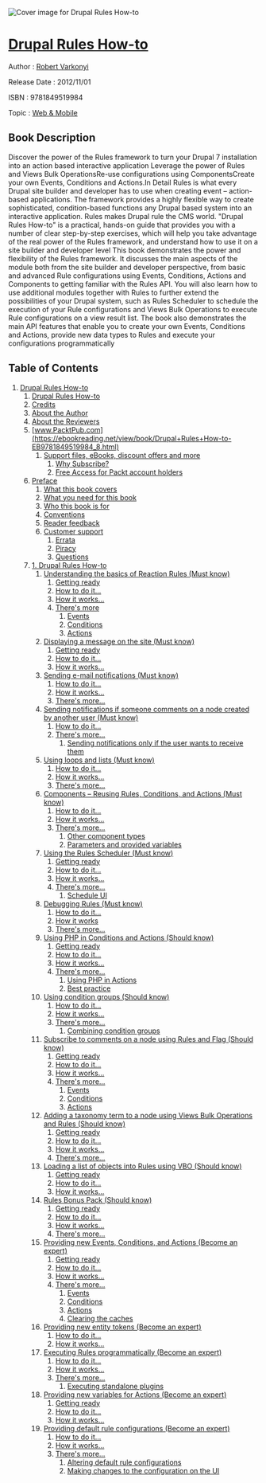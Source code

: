 ![Cover image for Drupal Rules How-to](https://imgdetail.ebookreading.net/cover/cover/web_mobile/EB9781849519984.jpg)

[Drupal Rules How-to](https://ebookreading.net/view/book/Drupal+Rules+How-to-EB9781849519984_1.html "Drupal Rules How-to")
====================================================================================================================

Author : [Robert Varkonyi](https://ebookreading.net/search/author/Robert+Varkonyi)

Release Date : 2012/11/01

ISBN : 9781849519984

Topic : [Web & Mobile](https://ebookreading.net/search/category/web-mobile)

Book Description
-----------------

Discover the power of the Rules framework to turn your Drupal 7 installation into an action based interactive application
Leverage the power of Rules and Views Bulk OperationsRe-use configurations using ComponentsCreate your own Events, Conditions and Actions.In Detail
Rules is what every Drupal site builder and developer has to use when creating event – action-based applications. The framework provides a highly flexible way to create sophisticated, condition-based functions any Drupal based system into an interactive application. Rules makes Drupal rule the CMS world.
"Drupal Rules How-to" is a practical, hands-on guide that provides you with a number of clear step-by-step exercises, which will help you take advantage of the real power of the Rules framework, and understand how to use it on a site builder and developer level
This book demonstrates the power and flexibility of the Rules framework. It discusses the main aspects of the module both from the site builder and developer perspective, from basic and advanced Rule configurations using Events, Conditions, Actions and Components to getting familiar with the Rules API. 
You will also learn how to use additional modules together with Rules to further extend the possibilities of your Drupal system, such as Rules Scheduler to schedule the execution of your Rule configurations and Views Bulk Operations to execute Rule configurations on a view result list. The book also demonstrates the main API features that enable you to create your own Events, Conditions and Actions, provide new data types to Rules and execute your configurations programmatically
              
Table of Contents
-----------------

1. [Drupal Rules How-to](https://ebookreading.net/view/book/Drupal+Rules+How-to-EB9781849519984_3.html)
    1. [Drupal Rules How-to](https://ebookreading.net/view/book/Drupal+Rules+How-to-EB9781849519984_4.html)
    1. [Credits](https://ebookreading.net/view/book/Drupal+Rules+How-to-EB9781849519984_5.html)
    1. [About the Author](https://ebookreading.net/view/book/Drupal+Rules+How-to-EB9781849519984_6.html)
    1. [About the Reviewers](https://ebookreading.net/view/book/Drupal+Rules+How-to-EB9781849519984_7.html)
    1. [www.PacktPub.com](https://ebookreading.net/view/book/Drupal+Rules+How-to-EB9781849519984_8.html)
        1. [Support files, eBooks, discount offers and more](https://ebookreading.net/view/book/Drupal+Rules+How-to-EB9781849519984_8.html#ch00lvl1sec01)
            1. [Why Subscribe?](https://ebookreading.net/view/book/Drupal+Rules+How-to-EB9781849519984_8.html#ch00lvl2sec01)
            1. [Free Access for Packt account holders](https://ebookreading.net/view/book/Drupal+Rules+How-to-EB9781849519984_8.html#ch00lvl2sec02)
    1. [Preface](https://ebookreading.net/view/book/Drupal+Rules+How-to-EB9781849519984_9.html)
        1. [What this book covers](https://ebookreading.net/view/book/Drupal+Rules+How-to-EB9781849519984_9.html#ch00lvl1sec02)
        1. [What you need for this book](https://ebookreading.net/view/book/Drupal+Rules+How-to-EB9781849519984_10.html)
        1. [Who this book is for](https://ebookreading.net/view/book/Drupal+Rules+How-to-EB9781849519984_11.html)
        1. [Conventions](https://ebookreading.net/view/book/Drupal+Rules+How-to-EB9781849519984_12.html)
        1. [Reader feedback](https://ebookreading.net/view/book/Drupal+Rules+How-to-EB9781849519984_13.html)
        1. [Customer support](https://ebookreading.net/view/book/Drupal+Rules+How-to-EB9781849519984_14.html)
            1. [Errata](https://ebookreading.net/view/book/Drupal+Rules+How-to-EB9781849519984_14.html#ch00lvl2sec03)
            1. [Piracy](https://ebookreading.net/view/book/Drupal+Rules+How-to-EB9781849519984_14.html#ch00lvl2sec04)
            1. [Questions](https://ebookreading.net/view/book/Drupal+Rules+How-to-EB9781849519984_14.html#ch00lvl2sec05)
    1. [1. Drupal Rules How-to](https://ebookreading.net/view/book/Drupal+Rules+How-to-EB9781849519984_15.html)
        1. [Understanding the basics of Reaction Rules (Must know)](https://ebookreading.net/view/book/Drupal+Rules+How-to-EB9781849519984_15.html#ch01lvl1sec09)
            1. [Getting ready](https://ebookreading.net/view/book/Drupal+Rules+How-to-EB9781849519984_15.html#ch01lvl2sec06)
            1. [How to do it...](https://ebookreading.net/view/book/Drupal+Rules+How-to-EB9781849519984_15.html#ch01lvl2sec07)
            1. [How it works...](https://ebookreading.net/view/book/Drupal+Rules+How-to-EB9781849519984_15.html#ch01lvl2sec08)
            1. [There&#39;s more](https://ebookreading.net/view/book/Drupal+Rules+How-to-EB9781849519984_15.html#ch01lvl2sec09)
                1. [Events](https://ebookreading.net/view/book/Drupal+Rules+How-to-EB9781849519984_15.html#ch01lvl3sec01)
                1. [Conditions](https://ebookreading.net/view/book/Drupal+Rules+How-to-EB9781849519984_15.html#ch01lvl3sec02)
                1. [Actions](https://ebookreading.net/view/book/Drupal+Rules+How-to-EB9781849519984_15.html#ch01lvl3sec03)
        1. [Displaying a message on the site (Must know)](https://ebookreading.net/view/book/Drupal+Rules+How-to-EB9781849519984_16.html)
            1. [Getting ready](https://ebookreading.net/view/book/Drupal+Rules+How-to-EB9781849519984_16.html#ch01lvl2sec10)
            1. [How to do it...](https://ebookreading.net/view/book/Drupal+Rules+How-to-EB9781849519984_16.html#ch01lvl2sec11)
            1. [How it works...](https://ebookreading.net/view/book/Drupal+Rules+How-to-EB9781849519984_16.html#ch01lvl2sec12)
        1. [Sending e-mail notifications (Must know)](https://ebookreading.net/view/book/Drupal+Rules+How-to-EB9781849519984_17.html)
            1. [How to do it...](https://ebookreading.net/view/book/Drupal+Rules+How-to-EB9781849519984_17.html#ch01lvl2sec13)
            1. [How it works...](https://ebookreading.net/view/book/Drupal+Rules+How-to-EB9781849519984_17.html#ch01lvl2sec14)
            1. [There&#39;s more...](https://ebookreading.net/view/book/Drupal+Rules+How-to-EB9781849519984_17.html#ch01lvl2sec15)
        1. [Sending notifications if someone comments on a node created by another user (Must know)](https://ebookreading.net/view/book/Drupal+Rules+How-to-EB9781849519984_18.html)
            1. [How to do it...](https://ebookreading.net/view/book/Drupal+Rules+How-to-EB9781849519984_18.html#ch01lvl2sec16)
            1. [There&#39;s more...](https://ebookreading.net/view/book/Drupal+Rules+How-to-EB9781849519984_18.html#ch01lvl2sec17)
                1. [Sending notifications only if the user wants to receive them](https://ebookreading.net/view/book/Drupal+Rules+How-to-EB9781849519984_18.html#ch01lvl3sec04)
        1. [Using loops and lists (Must know)](https://ebookreading.net/view/book/Drupal+Rules+How-to-EB9781849519984_19.html)
            1. [How to do it...](https://ebookreading.net/view/book/Drupal+Rules+How-to-EB9781849519984_19.html#ch01lvl2sec18)
            1. [How it works...](https://ebookreading.net/view/book/Drupal+Rules+How-to-EB9781849519984_19.html#ch01lvl2sec19)
            1. [There&#39;s more...](https://ebookreading.net/view/book/Drupal+Rules+How-to-EB9781849519984_19.html#ch01lvl2sec20)
        1. [Components – Reusing Rules, Conditions, and Actions (Must know)](https://ebookreading.net/view/book/Drupal+Rules+How-to-EB9781849519984_20.html)
            1. [How to do it...](https://ebookreading.net/view/book/Drupal+Rules+How-to-EB9781849519984_20.html#ch01lvl2sec21)
            1. [How it works...](https://ebookreading.net/view/book/Drupal+Rules+How-to-EB9781849519984_20.html#ch01lvl2sec22)
            1. [There&#39;s more...](https://ebookreading.net/view/book/Drupal+Rules+How-to-EB9781849519984_20.html#ch01lvl2sec23)
                1. [Other component types](https://ebookreading.net/view/book/Drupal+Rules+How-to-EB9781849519984_20.html#ch01lvl3sec05)
                1. [Parameters and provided variables](https://ebookreading.net/view/book/Drupal+Rules+How-to-EB9781849519984_20.html#ch01lvl3sec06)
        1. [Using the Rules Scheduler (Must know)](https://ebookreading.net/view/book/Drupal+Rules+How-to-EB9781849519984_21.html)
            1. [Getting ready](https://ebookreading.net/view/book/Drupal+Rules+How-to-EB9781849519984_21.html#ch01lvl2sec24)
            1. [How to do it...](https://ebookreading.net/view/book/Drupal+Rules+How-to-EB9781849519984_21.html#ch01lvl2sec25)
            1. [How it works...](https://ebookreading.net/view/book/Drupal+Rules+How-to-EB9781849519984_21.html#ch01lvl2sec26)
            1. [There&#39;s more...](https://ebookreading.net/view/book/Drupal+Rules+How-to-EB9781849519984_21.html#ch01lvl2sec27)
                1. [Schedule UI](https://ebookreading.net/view/book/Drupal+Rules+How-to-EB9781849519984_21.html#ch01lvl3sec07)
        1. [Debugging Rules (Must know)](https://ebookreading.net/view/book/Drupal+Rules+How-to-EB9781849519984_22.html)
            1. [How to do it...](https://ebookreading.net/view/book/Drupal+Rules+How-to-EB9781849519984_22.html#ch01lvl2sec28)
            1. [How it works](https://ebookreading.net/view/book/Drupal+Rules+How-to-EB9781849519984_22.html#ch01lvl2sec29)
            1. [There&#39;s more...](https://ebookreading.net/view/book/Drupal+Rules+How-to-EB9781849519984_22.html#ch01lvl2sec30)
        1. [Using PHP in Conditions and Actions (Should know)](https://ebookreading.net/view/book/Drupal+Rules+How-to-EB9781849519984_23.html)
            1. [Getting ready](https://ebookreading.net/view/book/Drupal+Rules+How-to-EB9781849519984_23.html#ch01lvl2sec31)
            1. [How to do it...](https://ebookreading.net/view/book/Drupal+Rules+How-to-EB9781849519984_23.html#ch01lvl2sec32)
            1. [How it works...](https://ebookreading.net/view/book/Drupal+Rules+How-to-EB9781849519984_23.html#ch01lvl2sec33)
            1. [There&#39;s more...](https://ebookreading.net/view/book/Drupal+Rules+How-to-EB9781849519984_23.html#ch01lvl2sec34)
                1. [Using PHP in Actions](https://ebookreading.net/view/book/Drupal+Rules+How-to-EB9781849519984_23.html#ch01lvl3sec08)
                1. [Best practice](https://ebookreading.net/view/book/Drupal+Rules+How-to-EB9781849519984_23.html#ch01lvl3sec09)
        1. [Using condition groups (Should know)](https://ebookreading.net/view/book/Drupal+Rules+How-to-EB9781849519984_24.html)
            1. [How to do it...](https://ebookreading.net/view/book/Drupal+Rules+How-to-EB9781849519984_24.html#ch01lvl2sec35)
            1. [How it works...](https://ebookreading.net/view/book/Drupal+Rules+How-to-EB9781849519984_24.html#ch01lvl2sec36)
            1. [There&#39;s more...](https://ebookreading.net/view/book/Drupal+Rules+How-to-EB9781849519984_24.html#ch01lvl2sec37)
                1. [Combining condition groups](https://ebookreading.net/view/book/Drupal+Rules+How-to-EB9781849519984_24.html#ch01lvl3sec10)
        1. [Subscribe to comments on a node using Rules and Flag (Should know)](https://ebookreading.net/view/book/Drupal+Rules+How-to-EB9781849519984_25.html)
            1. [Getting ready](https://ebookreading.net/view/book/Drupal+Rules+How-to-EB9781849519984_25.html#ch01lvl2sec38)
            1. [How to do it...](https://ebookreading.net/view/book/Drupal+Rules+How-to-EB9781849519984_25.html#ch01lvl2sec39)
            1. [How it works...](https://ebookreading.net/view/book/Drupal+Rules+How-to-EB9781849519984_25.html#ch01lvl2sec40)
            1. [There&#39;s more...](https://ebookreading.net/view/book/Drupal+Rules+How-to-EB9781849519984_25.html#ch01lvl2sec41)
                1. [Events](https://ebookreading.net/view/book/Drupal+Rules+How-to-EB9781849519984_25.html#ch01lvl3sec11)
                1. [Conditions](https://ebookreading.net/view/book/Drupal+Rules+How-to-EB9781849519984_25.html#ch01lvl3sec12)
                1. [Actions](https://ebookreading.net/view/book/Drupal+Rules+How-to-EB9781849519984_25.html#ch01lvl3sec13)
        1. [Adding a taxonomy term to a node using Views Bulk Operations and Rules (Should know)](https://ebookreading.net/view/book/Drupal+Rules+How-to-EB9781849519984_26.html)
            1. [Getting ready](https://ebookreading.net/view/book/Drupal+Rules+How-to-EB9781849519984_26.html#ch01lvl2sec42)
            1. [How to do it...](https://ebookreading.net/view/book/Drupal+Rules+How-to-EB9781849519984_26.html#ch01lvl2sec43)
            1. [How it works...](https://ebookreading.net/view/book/Drupal+Rules+How-to-EB9781849519984_26.html#ch01lvl2sec44)
            1. [There&#39;s more...](https://ebookreading.net/view/book/Drupal+Rules+How-to-EB9781849519984_26.html#ch01lvl2sec45)
        1. [Loading a list of objects into Rules using VBO (Should know)](https://ebookreading.net/view/book/Drupal+Rules+How-to-EB9781849519984_27.html)
            1. [Getting ready](https://ebookreading.net/view/book/Drupal+Rules+How-to-EB9781849519984_27.html#ch01lvl2sec46)
            1. [How to do it...](https://ebookreading.net/view/book/Drupal+Rules+How-to-EB9781849519984_27.html#ch01lvl2sec47)
            1. [How it works...](https://ebookreading.net/view/book/Drupal+Rules+How-to-EB9781849519984_27.html#ch01lvl2sec48)
        1. [Rules Bonus Pack (Should know)](https://ebookreading.net/view/book/Drupal+Rules+How-to-EB9781849519984_28.html)
            1. [Getting ready](https://ebookreading.net/view/book/Drupal+Rules+How-to-EB9781849519984_28.html#ch01lvl2sec49)
            1. [How to do it...](https://ebookreading.net/view/book/Drupal+Rules+How-to-EB9781849519984_28.html#ch01lvl2sec50)
            1. [How it works...](https://ebookreading.net/view/book/Drupal+Rules+How-to-EB9781849519984_28.html#ch01lvl2sec51)
            1. [There&#39;s more...](https://ebookreading.net/view/book/Drupal+Rules+How-to-EB9781849519984_28.html#ch01lvl2sec52)
        1. [Providing new Events, Conditions, and Actions (Become an expert)](https://ebookreading.net/view/book/Drupal+Rules+How-to-EB9781849519984_29.html)
            1. [Getting ready](https://ebookreading.net/view/book/Drupal+Rules+How-to-EB9781849519984_29.html#ch01lvl2sec53)
            1. [How to do it...](https://ebookreading.net/view/book/Drupal+Rules+How-to-EB9781849519984_29.html#ch01lvl2sec54)
            1. [How it works...](https://ebookreading.net/view/book/Drupal+Rules+How-to-EB9781849519984_29.html#ch01lvl2sec55)
            1. [There&#39;s more...](https://ebookreading.net/view/book/Drupal+Rules+How-to-EB9781849519984_29.html#ch01lvl2sec56)
                1. [Events](https://ebookreading.net/view/book/Drupal+Rules+How-to-EB9781849519984_29.html#ch01lvl3sec14)
                1. [Conditions](https://ebookreading.net/view/book/Drupal+Rules+How-to-EB9781849519984_29.html#ch01lvl3sec15)
                1. [Actions](https://ebookreading.net/view/book/Drupal+Rules+How-to-EB9781849519984_29.html#ch01lvl3sec16)
                1. [Clearing the caches](https://ebookreading.net/view/book/Drupal+Rules+How-to-EB9781849519984_29.html#ch01lvl3sec17)
        1. [Providing new entity tokens (Become an expert)](https://ebookreading.net/view/book/Drupal+Rules+How-to-EB9781849519984_30.html)
            1. [How to do it...](https://ebookreading.net/view/book/Drupal+Rules+How-to-EB9781849519984_30.html#ch01lvl2sec57)
            1. [How it works...](https://ebookreading.net/view/book/Drupal+Rules+How-to-EB9781849519984_30.html#ch01lvl2sec58)
        1. [Executing Rules programmatically (Become an expert)](https://ebookreading.net/view/book/Drupal+Rules+How-to-EB9781849519984_31.html)
            1. [How to do it...](https://ebookreading.net/view/book/Drupal+Rules+How-to-EB9781849519984_31.html#ch01lvl2sec59)
            1. [How it works...](https://ebookreading.net/view/book/Drupal+Rules+How-to-EB9781849519984_31.html#ch01lvl2sec60)
            1. [There&#39;s more...](https://ebookreading.net/view/book/Drupal+Rules+How-to-EB9781849519984_31.html#ch01lvl2sec61)
                1. [Executing standalone plugins](https://ebookreading.net/view/book/Drupal+Rules+How-to-EB9781849519984_31.html#ch01lvl3sec18)
        1. [Providing new variables for Actions (Become an expert)](https://ebookreading.net/view/book/Drupal+Rules+How-to-EB9781849519984_32.html)
            1. [Getting ready](https://ebookreading.net/view/book/Drupal+Rules+How-to-EB9781849519984_32.html#ch01lvl2sec62)
            1. [How to do it...](https://ebookreading.net/view/book/Drupal+Rules+How-to-EB9781849519984_32.html#ch01lvl2sec63)
            1. [How it works...](https://ebookreading.net/view/book/Drupal+Rules+How-to-EB9781849519984_32.html#ch01lvl2sec64)
        1. [Providing default rule configurations (Become an expert)](https://ebookreading.net/view/book/Drupal+Rules+How-to-EB9781849519984_33.html)
            1. [How to do it...](https://ebookreading.net/view/book/Drupal+Rules+How-to-EB9781849519984_33.html#ch01lvl2sec65)
            1. [How it works...](https://ebookreading.net/view/book/Drupal+Rules+How-to-EB9781849519984_33.html#ch01lvl2sec66)
            1. [There&#39;s more...](https://ebookreading.net/view/book/Drupal+Rules+How-to-EB9781849519984_33.html#ch01lvl2sec67)
                1. [Altering default rule configurations](https://ebookreading.net/view/book/Drupal+Rules+How-to-EB9781849519984_33.html#ch01lvl3sec19)
                1. [Making changes to the configuration on the UI](https://ebookreading.net/view/book/Drupal+Rules+How-to-EB9781849519984_33.html#ch01lvl3sec20)
